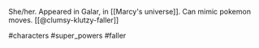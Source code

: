 She/her. Appeared in Galar, in [[Marcy's universe]]. Can mimic pokemon moves. [[@clumsy-klutzy-faller]]

#characters #super_powers #faller 